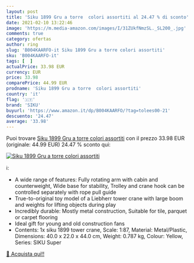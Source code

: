 ```yaml
---
layout: post
title: 'Siku 1899 Gru a torre  colori assortiti al 24.47 % di sconto'
date: 2021-02-10 13:22:46
image: 'https://m.media-amazon.com/images/I/31ZUkfNmzSL._SL200_.jpg'
comments: true
category: ofertas
author: ring
slug: 'B004KAARFO-it Siku 1899 Gru a torre colori assortiti'
sku: 'B004KAARFO-it'
tags: [  ]
actualPrice: 33.98 EUR
currency: EUR
price: 33.98
comparePrice: 44.99 EUR
prodname: 'Siku 1899 Gru a torre  colori assortiti'
country: 'it'
flag: '🇮🇹'
brand: 'SIKU'
buyurl: 'https://www.amazon.it/dp/B004KAARFO/?tag=tolees00-21'
descuento: '24.47'
average: '33.98'
---
```


Puoi trovare [Siku 1899 Gru a torre  colori assortiti](https://www.amazon.it/dp/B004KAARFO/?tag=tolees00-21) con il prezzo 33.98 EUR (originale: 44.99 EUR) 24.47 % sconto qui:

[![Siku 1899 Gru a torre  colori assortiti](https://m.media-amazon.com/images/I/31ZUkfNmzSL._SL200_.jpg)](https://www.amazon.it/dp/B004KAARFO/?tag=tolees00-21)

ℹ️:

- A wide range of features: Fully rotating arm with cabin and counterweight, Wide base for stability, Trolley and crane hook can be controlled separately with rope pull guide
- True-to-original toy model of a Liebherr tower crane with large boom and weights for lifting objects during play
- Incredibly durable: Mostly metal construction, Suitable for tile, parquet or carpet flooring
- Ideal gift for young and old construction fans
- Contents: 1x siku 1899 tower crane, Scale: 1:87, Material: Metal/Plastic, Dimensions: 40.0 x 22.0 x 44.0 cm, Weight: 0.787 kg, Colour: Yellow, Series: SIKU Super

[🛒 Acquista qui!!](https://www.amazon.it/dp/B004KAARFO/?tag=tolees00-21)
